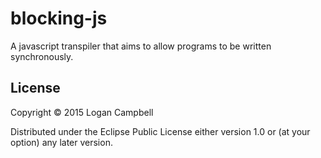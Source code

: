 # blocking-js

A javascript transpiler that aims to allow programs to be written
synchronously.


## License

Copyright © 2015 Logan Campbell

Distributed under the Eclipse Public License either version 1.0 or (at
your option) any later version.
